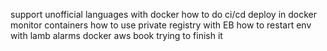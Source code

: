 support unofficial languages with docker
how to do ci/cd
deploy in docker
monitor containers
how to use private registry with EB
how to restart env with lamb
alarms
docker
aws
book
trying to finish it
